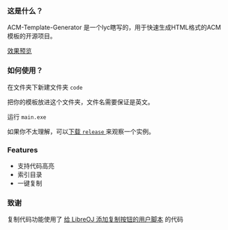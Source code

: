 ### 这是什么？

ACM-Template-Generator 是一个lyc瞎写的，用于快速生成HTML格式的ACM模板的开源项目。

[效果预览](<https://lycltb.github.io/homepage/source/Templates.html>)

### 如何使用？

在文件夹下新建文件夹 `code`

把你的模板放进这个文件夹，文件名需要保证是英文。

运行 `main.exe`

如果你不太理解，可以[下载 `release` ](<https://github.com/lycLTb/ACM-Template-Generator/releases/download/V1.0/ACM-Template-Generator-Release.zip>)来观察一个实例。

### Features

- 支持代码高亮
- 索引目录
- 一键复制

### 致谢

复制代码功能使用了 [给 LibreOJ 添加复制按钮的用户脚本](<https://github.com/woshiluo/syzoj-copy-button>) 的代码